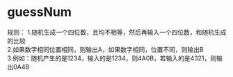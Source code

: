 # guessNum
规则：
1.随机生成一个四位数，且均不相等，然后再输入一个四位数，和随机生成的比较<br>
2.如果数字相同位置相同，则输出A，如果数字相同，位置不同，则输出B<br>
3.例如：随机产生的是1234，输入的是1234，则4A0B，若输入的是4321，则输出0A4B<br>
